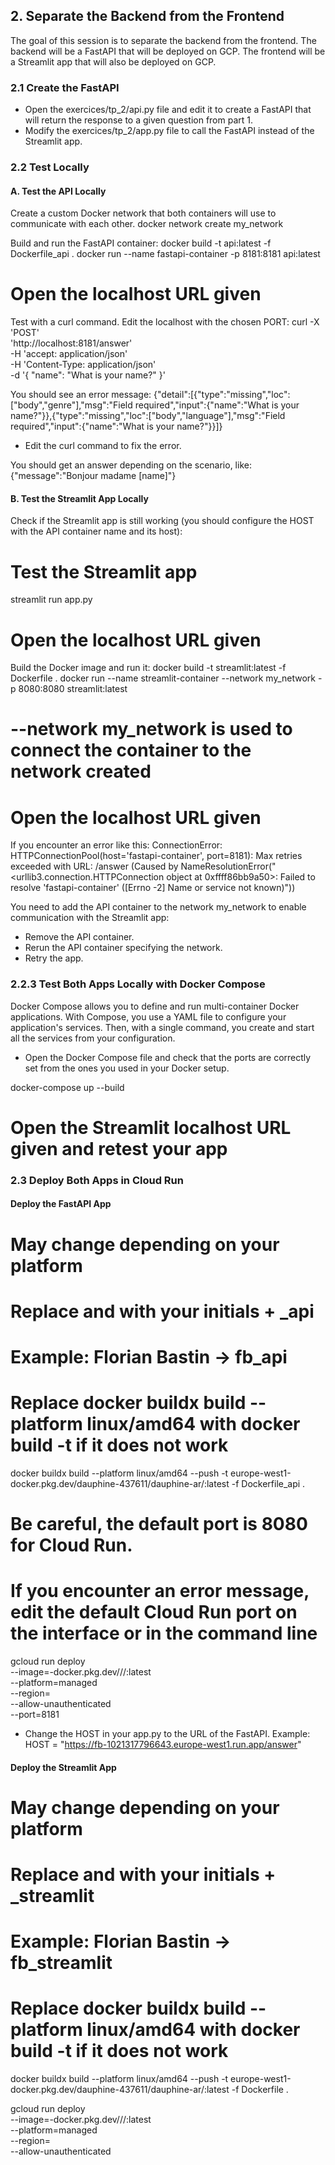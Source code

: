 ## 2. Separate the Backend from the Frontend

The goal of this session is to separate the backend from the frontend. The backend will be a FastAPI that will be deployed on GCP. The frontend will be a Streamlit app that will also be deployed on GCP.

### 2.1 Create the FastAPI

- Open the exercices/tp_2/api.py file and edit it to create a FastAPI that will return the response to a given question from part 1.
- Modify the exercices/tp_2/app.py file to call the FastAPI instead of the Streamlit app.

### 2.2 Test Locally

#### A. Test the API Locally

Create a custom Docker network that both containers will use to communicate with each other.
docker network create my_network

Build and run the FastAPI container:
docker build -t api:latest -f Dockerfile_api .
docker run --name fastapi-container -p 8181:8181 api:latest
# Open the localhost URL given

Test with a curl command. Edit the localhost with the chosen PORT:
curl -X 'POST' \
'http://localhost:8181/answer' \
-H 'accept: application/json' \
-H 'Content-Type: application/json' \
-d '{
"name": "What is your name?"
}'

You should see an error message:
{"detail":[{"type":"missing","loc":["body","genre"],"msg":"Field required","input":{"name":"What is your name?"}},{"type":"missing","loc":["body","language"],"msg":"Field required","input":{"name":"What is your name?"}}]}

- Edit the curl command to fix the error.

You should get an answer depending on the scenario, like:
{"message":"Bonjour madame [name]"}

#### B. Test the Streamlit App Locally

Check if the Streamlit app is still working (you should configure the HOST with the API container name and its host):
# Test the Streamlit app
streamlit run app.py
# Open the localhost URL given

Build the Docker image and run it:
docker build -t streamlit:latest -f Dockerfile .
docker run --name streamlit-container --network my_network -p 8080:8080 streamlit:latest
# --network my_network is used to connect the container to the network created
# Open the localhost URL given

If you encounter an error like this:
ConnectionError: HTTPConnectionPool(host='fastapi-container', port=8181): Max retries exceeded with URL: /answer (Caused by NameResolutionError("<urllib3.connection.HTTPConnection object at 0xffff86bb9a50>: Failed to resolve 'fastapi-container' ([Errno -2] Name or service not known)"))

You need to add the API container to the network my_network to enable communication with the Streamlit app:
- Remove the API container.
- Rerun the API container specifying the network.
- Retry the app.

### 2.2.3 Test Both Apps Locally with Docker Compose

Docker Compose allows you to define and run multi-container Docker applications. With Compose, you use a YAML file to configure your application's services. Then, with a single command, you create and start all the services from your configuration.

- Open the Docker Compose file and check that the ports are correctly set from the ones you used in your Docker setup.

docker-compose up --build
# Open the Streamlit localhost URL given and retest your app

### 2.3 Deploy Both Apps in Cloud Run

#### Deploy the FastAPI App

# May change depending on your platform
# Replace <my-docker-image-name> and <my-app-name> with your initials + _api
# Example: Florian Bastin -> <my-docker-image-name>fb_api
# Replace docker buildx build --platform linux/amd64 with docker build -t if it does not work
docker buildx build --platform linux/amd64 --push -t europe-west1-docker.pkg.dev/dauphine-437611/dauphine-ar/<my-docker-name>:latest -f Dockerfile_api .

# Be careful, the default port is 8080 for Cloud Run.
# If you encounter an error message, edit the default Cloud Run port on the interface or in the command line
gcloud run deploy <my-app-name> \
--image=<my-region>-docker.pkg.dev/<my-project-id>/<my-registry-name>/<my-docker-image-name>:latest \
--platform=managed \
--region=<my-region> \
--allow-unauthenticated \
--port=8181

- Change the HOST in your app.py to the URL of the FastAPI.
Example: HOST = "https://fb-1021317796643.europe-west1.run.app/answer"

#### Deploy the Streamlit App

# May change depending on your platform
# Replace <my-docker-image-name> and <my-app-name> with your initials + _streamlit
# Example: Florian Bastin -> <my-docker-image-name>fb_streamlit
# Replace docker buildx build --platform linux/amd64 with docker build -t if it does not work
docker buildx build --platform linux/amd64 --push -t europe-west1-docker.pkg.dev/dauphine-437611/dauphine-ar/<my-docker-name>:latest -f Dockerfile .

gcloud run deploy <my-app-name> \
--image=<my-region>-docker.pkg.dev/<my-project-id>/<my-registry-name>/<my-docker-image-name>:latest \
--platform=managed \
--region=<my-region> \
--allow-unauthenticated